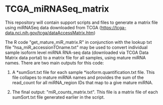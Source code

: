 # TCGA_miRNASeq_matrix
This repository will contain support scripts and files to generate a matrix file using miRNASeq data downloaded from TCGA (https://tcga-data.nci.nih.gov/tcga/dataAccessMatrix.htm) 

The R code "get_mature_miR_matrix.R" in conjunction with the lookup txt file "hsa_miR_accessionTOname.txt" may be used to convert individual sample isoform level miRNA RNA-seq data (downloaded via TCGA Data Matrix data portal) to a matrix file for all samples, using mature miRNA names. There are two main outputs for this code:
  
  1) A *sumSort.txt file for each sample *isoform.quantification.txt file. This file collapes to mature miRNA names and provides the sum of the read_count for all miRNA_region IDs that map to a give mature miRNA. 
  
  2) The final output: "miR_counts_matrix.txt". This file is a matrix file of each sumSort.txt file generated earlier in the script.
